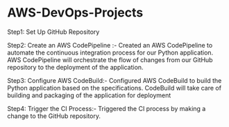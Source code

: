 # AWS-DevOps-Projects

Step1: Set Up GitHub Repository

Step2: Create an AWS CodePipeline :- Created an AWS CodePipeline to automate the continuous integration process for our Python application. AWS CodePipeline will orchestrate the flow of changes from our GitHub repository to the deployment of the application.

Step3: Configure AWS CodeBuild:- Configured AWS CodeBuild to build the Python application based on the specifications. CodeBuild will take care of building and packaging of the application for deployment

Step4: Trigger the CI Process:- Triggered the CI process by making a change to the GitHub repository.
